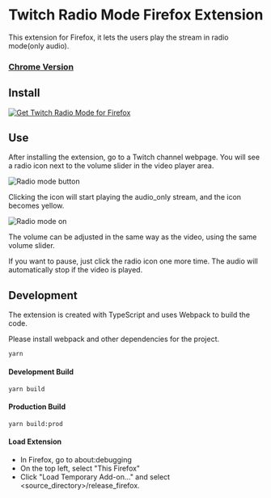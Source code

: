 # Twitch Radio Mode Firefox Extension

This extension for Firefox, it lets the users play the stream in radio mode(only audio).

### [Chrome Version](https://github.com/c-rainbow/twitch-audio-web)

## Install

<p align="left">
<a href="https://addons.mozilla.org/en-US/firefox/addon/twitch-radio-mode"><img src="https://user-images.githubusercontent.com/585534/107280546-7b9b2a00-6a26-11eb-8f9f-f95932f4bfec.png" alt="Get Twitch Radio Mode for Firefox"></a>
</p>

## Use

After installing the extension, go to a Twitch channel webpage. You will see a radio icon next to the volume slider in the video player area.

![Radio mode button](https://raw.githubusercontent.com/c-rainbow/twitch-audio-web/master/public/images/radiobutton.png)

Clicking the icon will start playing the audio_only stream, and the icon becomes yellow.

![Radio mode on](https://raw.githubusercontent.com/c-rainbow/twitch-audio-web/master/public/images/radiomode.png)

The volume can be adjusted in the same way as the video, using the same volume slider.

If you want to pause, just click the radio icon one more time. The audio will automatically stop if the video is played.

## Development

The extension is created with TypeScript and uses Webpack to build the code.

Please install webpack and other dependencies for the project.

```
yarn
```

#### Development Build
```
yarn build
```

#### Production Build
```
yarn build:prod
```

#### Load Extension

- In Firefox, go to about:debugging
- On the top left, select "This Firefox"
- Click "Load Temporary Add-on..." and select <source_directory>/release_firefox.
